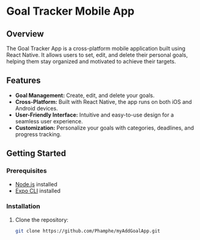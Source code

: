 # Goal Tracker Mobile App


## Overview

The Goal Tracker App is a cross-platform mobile application built using React Native. It allows users to set, edit, and delete their personal goals, helping them stay organized and motivated to achieve their targets.

## Features

- **Goal Management:** Create, edit, and delete your goals.
- **Cross-Platform:** Built with React Native, the app runs on both iOS and Android devices.
- **User-Friendly Interface:** Intuitive and easy-to-use design for a seamless user experience.
- **Customization:** Personalize your goals with categories, deadlines, and progress tracking.


## Getting Started

### Prerequisites

- [Node.js](https://nodejs.org/) installed
- [Expo CLI](https://docs.expo.dev/get-started/installation/) installed

### Installation

1. Clone the repository:

   ```bash
   git clone https://github.com/Phamphe/myAddGoalApp.git

